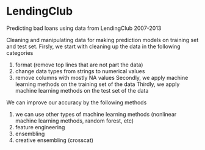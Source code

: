 # LendingClub
Predicting bad loans using data from LendingClub 2007-2013

Cleaning and manipulating data for making prediction models on training set and test set.
Firsly, we start with cleaning up the data in the following categories
  1. format (remove top lines that are not part the data)
  2. change data types from strings to numerical values
  3. remove columns with mostly NA values
Secondly, we apply machine learning methods on the training set of the data
Thirdly, we apply machine learning methods on the test set of the data

We can improve our accuracy by the following methods
  1. we can use other types of machine learning methods (nonlinear machine learning methods, random forest, etc)
  2. feature engineering
  3. ensembling
  4. creative ensembling (crosscat)
